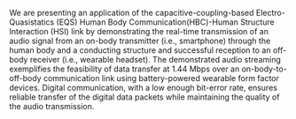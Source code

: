 We are presenting an application of the capacitive-coupling-based Electro-Quasistatics (EQS) Human Body Communication(HBC)-Human Structure Interaction (HSI) link by demonstrating the real-time transmission of an audio signal from an on-body transmitter (i.e., smartphone) through the human body and a conducting structure and successful reception to an off-body receiver (i.e., wearable headset). The demonstrated audio streaming exemplifies the feasibility of data transfer at 1.44 Mbps over an on-body-to-off-body communication link using battery-powered wearable form factor devices. Digital communication, with a low enough bit-error rate, ensures reliable transfer of the digital data packets while maintaining the quality of the audio transmission. 
